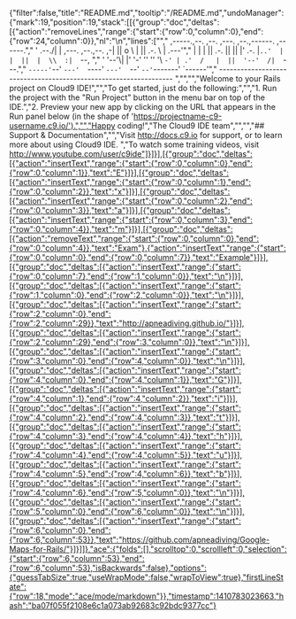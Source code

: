 {"filter":false,"title":"README.md","tooltip":"/README.md","undoManager":{"mark":19,"position":19,"stack":[[{"group":"doc","deltas":[{"action":"removeLines","range":{"start":{"row":0,"column":0},"end":{"row":24,"column":0}},"nl":"\n","lines":["","     ,-----.,--.                  ,--. ,---.   ,--.,------.  ,------.","    '  .--./|  | ,---. ,--.,--. ,-|  || o   \\  |  ||  .-.  \\ |  .---'","    |  |    |  || .-. ||  ||  |' .-. |`..'  |  |  ||  |  \\  :|  `--, ","    '  '--'\\|  |' '-' ''  ''  '\\ `-' | .'  /   |  ||  '--'  /|  `---.","     `-----'`--' `---'  `----'  `---'  `--'    `--'`-------' `------'","    ----------------------------------------------------------------- ","","","Welcome to your Rails project on Cloud9 IDE!","","To get started, just do the following:","","1. Run the project with the \"Run Project\" button in the menu bar on top of the IDE.","2. Preview your new app by clicking on the URL that appears in the Run panel below (in the shape of 'https://projectname-c9-username.c9.io/').","","Happy coding!","The Cloud9 IDE team","","","## Support & Documentation","","Visit http://docs.c9.io for support, or to learn more about using Cloud9 IDE. ","To watch some training videos, visit http://www.youtube.com/user/c9ide"]}]}],[{"group":"doc","deltas":[{"action":"insertText","range":{"start":{"row":0,"column":0},"end":{"row":0,"column":1}},"text":"E"}]}],[{"group":"doc","deltas":[{"action":"insertText","range":{"start":{"row":0,"column":1},"end":{"row":0,"column":2}},"text":"x"}]}],[{"group":"doc","deltas":[{"action":"insertText","range":{"start":{"row":0,"column":2},"end":{"row":0,"column":3}},"text":"a"}]}],[{"group":"doc","deltas":[{"action":"insertText","range":{"start":{"row":0,"column":3},"end":{"row":0,"column":4}},"text":"m"}]}],[{"group":"doc","deltas":[{"action":"removeText","range":{"start":{"row":0,"column":0},"end":{"row":0,"column":4}},"text":"Exam"},{"action":"insertText","range":{"start":{"row":0,"column":0},"end":{"row":0,"column":7}},"text":"Example"}]}],[{"group":"doc","deltas":[{"action":"insertText","range":{"start":{"row":0,"column":7},"end":{"row":1,"column":0}},"text":"\n"}]}],[{"group":"doc","deltas":[{"action":"insertText","range":{"start":{"row":1,"column":0},"end":{"row":2,"column":0}},"text":"\n"}]}],[{"group":"doc","deltas":[{"action":"insertText","range":{"start":{"row":2,"column":0},"end":{"row":2,"column":29}},"text":"http://apneadiving.github.io/"}]}],[{"group":"doc","deltas":[{"action":"insertText","range":{"start":{"row":2,"column":29},"end":{"row":3,"column":0}},"text":"\n"}]}],[{"group":"doc","deltas":[{"action":"insertText","range":{"start":{"row":3,"column":0},"end":{"row":4,"column":0}},"text":"\n"}]}],[{"group":"doc","deltas":[{"action":"insertText","range":{"start":{"row":4,"column":0},"end":{"row":4,"column":1}},"text":"G"}]}],[{"group":"doc","deltas":[{"action":"insertText","range":{"start":{"row":4,"column":1},"end":{"row":4,"column":2}},"text":"i"}]}],[{"group":"doc","deltas":[{"action":"insertText","range":{"start":{"row":4,"column":2},"end":{"row":4,"column":3}},"text":"t"}]}],[{"group":"doc","deltas":[{"action":"insertText","range":{"start":{"row":4,"column":3},"end":{"row":4,"column":4}},"text":"h"}]}],[{"group":"doc","deltas":[{"action":"insertText","range":{"start":{"row":4,"column":4},"end":{"row":4,"column":5}},"text":"u"}]}],[{"group":"doc","deltas":[{"action":"insertText","range":{"start":{"row":4,"column":5},"end":{"row":4,"column":6}},"text":"b"}]}],[{"group":"doc","deltas":[{"action":"insertText","range":{"start":{"row":4,"column":6},"end":{"row":5,"column":0}},"text":"\n"}]}],[{"group":"doc","deltas":[{"action":"insertText","range":{"start":{"row":5,"column":0},"end":{"row":6,"column":0}},"text":"\n"}]}],[{"group":"doc","deltas":[{"action":"insertText","range":{"start":{"row":6,"column":0},"end":{"row":6,"column":53}},"text":"https://github.com/apneadiving/Google-Maps-for-Rails/"}]}]]},"ace":{"folds":[],"scrolltop":0,"scrollleft":0,"selection":{"start":{"row":6,"column":53},"end":{"row":6,"column":53},"isBackwards":false},"options":{"guessTabSize":true,"useWrapMode":false,"wrapToView":true},"firstLineState":{"row":18,"mode":"ace/mode/markdown"}},"timestamp":1410783023663,"hash":"ba07f055f2108e6c1a073ab92683c92bdc9377cc"}